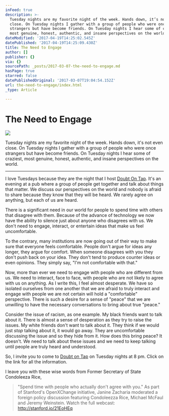 ```yaml
---
inFeed: true
description: >-
  Tuesday nights are my favorite night of the week. Hands down, it’s not even
  close. On Tuesday nights I gather with a group of people who were once
  strangers but have become friends. On Tuesday nights I hear some of craziest,
  most genuine, honest, authentic, and insane perspectives on the world. 
dateModified: '2017-04-19T14:25:02.545Z'
datePublished: '2017-04-19T14:25:09.430Z'
title: The Need to Engage
author: []
publisher: {}
via: {}
sourcePath: _posts/2017-03-07-the-need-to-engage.md
hasPage: true
starred: false
datePublishedOriginal: '2017-03-07T19:04:54.152Z'
url: the-need-to-engage/index.html
_type: Article

---
```

# The Need to Engage
![](https://the-grid-user-content.s3-us-west-2.amazonaws.com/0df21444-22b8-47c9-8c95-3561ad8f2754.jpg)

Tuesday nights are my favorite night of the week. Hands down, it's not even close. On Tuesday nights I gather with a group of people who were once strangers but have become friends. On Tuesday nights I hear some of craziest, most genuine, honest, authentic, and insane perspectives on the world. 

---

I love Tuesdays because they are the night that I host [Doubt On Tap][0]. It's an evening at a pub where a group of people get together and talk about things that matter. We discuss our perspectives on the world and nobody is afraid to share because they know that they will be heard. We rarely agree on anything, but each of us are heard. 

There is a significant need in our world for people to spend time with others that disagree with them. Because of the advance of technology we now have the ability to silence just about anyone who disagrees with us. We don't need to engage, interact, or entertain ideas that make us feel uncomfortable. 

To the contrary, many institutions are now going out of their way to make sure that everyone feels comfortable. People don't argue for ideas any longer, they argue for comfort. When someone disagrees with you they don't push back on your idea. They don't tend to produce counter ideas or even opinions. They simply say, "I'm not comfortable with that." 

Now, more than ever we need to engage with people who are different from us. We need to interact, face to face, with people who are not likely to agree with us on anything. As I write this, I feel almost desperate. We have so isolated ourselves from one another that we are afraid to truly interact and engage with people we are not certain will hold a "comfortable" perspective. There is such a desire for a sense of "peace" that we are unwilling to have the necessary conversations to bring about true "peace." 

Consider the issue of racism, as one example. My black friends want to talk about it. There is almost a sense of desperation as they try to raise the issues. My white friends don't want to talk about it. They think if we would just _stop_ talking about it, it would go away. They are uncomfortable discussing the issue and so they hide from it. How does this bring peace? It doesn't. We need to talk about these issues and we need to keep talking until people are truly heard and understood. 

So, I invite you to come to [Doubt on Tap][0] on Tuesday nights at 8 pm. Click on the link for all the information. 

I leave you with these wise words from Former Secretary of State Condoleeza Rice, 
> 
> "Spend time with people who actually don't agree with you." As part of Stanford's OpenXChange initiative, Janine Zacharia moderated a foreign policy discussion featuring Condoleezza Rice, Michael McFaul and Jeremy Weinstein. Watch the full webcast: http://stanford.io/21EoHEq



[0]: http://facebook.com/doubtontap "Doubt on Tap"